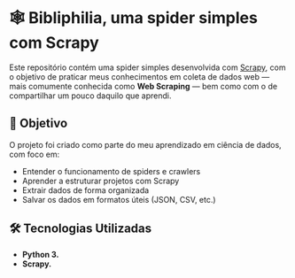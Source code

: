 # 🕸️ Bibliphilia, uma spider simples com Scrapy

Este repositório contém uma spider simples desenvolvida com [Scrapy](https://scrapy.org/), com o objetivo de praticar meus conhecimentos em coleta de dados web — mais comumente conhecida como **Web Scraping** — bem como com o de compartilhar um pouco daquilo que aprendi. 

## 🎯 Objetivo

O projeto foi criado como parte do meu aprendizado em ciência de dados, com foco em:

- Entender o funcionamento de spiders e crawlers
- Aprender a estruturar projetos com Scrapy
- Extrair dados de forma organizada
- Salvar os dados em formatos úteis (JSON, CSV, etc.)

## 🛠️ Tecnologias Utilizadas

- **Python 3.**  
- **Scrapy.**  
